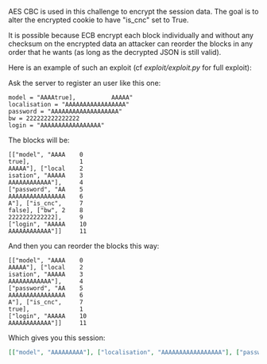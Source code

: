 AES CBC is used in this challenge to encrypt the session data. The goal is to alter the encrypted cookie to have "is_cnc" set to True.

It is possible because ECB encrypt each block individually and without any checksum on the encrypted data an attacker can reorder the blocks in any order that he wants (as long as the decrypted JSON is still valid).

Here is an example of such an exploit (cf *exploit/exploit.py* for full exploit):

Ask the server to register an user like this one:

```
model = "AAAAtrue],          AAAAA"
localisation = "AAAAAAAAAAAAAAAAA"
password = "AAAAAAAAAAAAAAAAAAA"
bw = 222222222222222
login = "AAAAAAAAAAAAAAAAA"
```

The blocks will be:

```
[["model", "AAAA    0
true],              1
AAAAA"], ["local    2
isation", "AAAAA    3
AAAAAAAAAAAA"],     4
["password", "AA    5
AAAAAAAAAAAAAAAA    6
A"], ["is_cnc",     7
false], ["bw", 2    8
2222222222222],     9
["login", "AAAAA    10
AAAAAAAAAAAA"]]     11
```

And then you can reorder the blocks this way:

```
[["model", "AAAA    0
AAAAA"], ["local    2
isation", "AAAAA    3
AAAAAAAAAAAA"],     4
["password", "AA    5
AAAAAAAAAAAAAAAA    6
A"], ["is_cnc",     7
true],              1
["login", "AAAAA    10
AAAAAAAAAAAA"]]     11
```

Which gives you this session:

```json
[["model", "AAAAAAAAA"], ["localisation", "AAAAAAAAAAAAAAAAA"], ["password", "AAAAAAAAAAAAAAAAAAA"], ["is_cnc", true],          ["login", "AAAAAAAAAAAAAAAAA"]] 
```